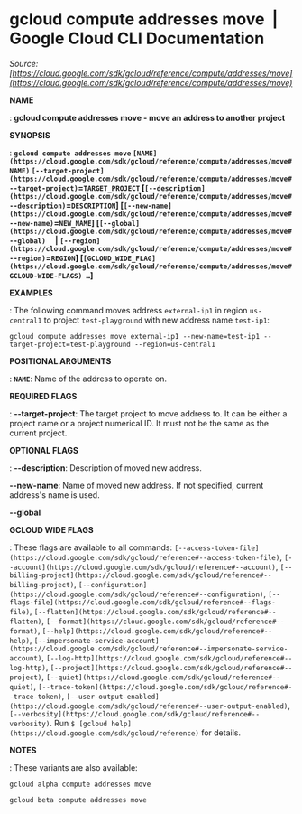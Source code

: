 # gcloud compute addresses move  |  Google Cloud CLI Documentation

*Source: [https://cloud.google.com/sdk/gcloud/reference/compute/addresses/move](https://cloud.google.com/sdk/gcloud/reference/compute/addresses/move)*

**NAME**

: **gcloud compute addresses move - move an address to another project**

**SYNOPSIS**

: **`gcloud compute addresses move` `[NAME](https://cloud.google.com/sdk/gcloud/reference/compute/addresses/move#NAME)` `[--target-project](https://cloud.google.com/sdk/gcloud/reference/compute/addresses/move#--target-project)`=`TARGET_PROJECT` [`[--description](https://cloud.google.com/sdk/gcloud/reference/compute/addresses/move#--description)`=`DESCRIPTION`] [`[--new-name](https://cloud.google.com/sdk/gcloud/reference/compute/addresses/move#--new-name)`=`NEW_NAME`] [`[--global](https://cloud.google.com/sdk/gcloud/reference/compute/addresses/move#--global)`     | `[--region](https://cloud.google.com/sdk/gcloud/reference/compute/addresses/move#--region)`=`REGION`] [`[GCLOUD_WIDE_FLAG](https://cloud.google.com/sdk/gcloud/reference/compute/addresses/move#GCLOUD-WIDE-FLAGS) …`]**

**EXAMPLES**

: The following command moves address `external-ip1` in region
`us-central1` to project `test-playground` with new
address name `test-ip1`:

```
gcloud compute addresses move external-ip1 --new-name=test-ip1 --target-project=test-playground --region=us-central1
```

**POSITIONAL ARGUMENTS**

: **`NAME`**:
Name of the address to operate on.

**REQUIRED FLAGS**

: **--target-project**:
The target project to move address to. It can be either a project name or a
project numerical ID. It must not be the same as the current project.

**OPTIONAL FLAGS**

: **--description**:
Description of moved new address.

**--new-name**:
Name of moved new address. If not specified, current address's name is used.

**--global**

**GCLOUD WIDE FLAGS**

: These flags are available to all commands: `[--access-token-file](https://cloud.google.com/sdk/gcloud/reference#--access-token-file)`,
`[--account](https://cloud.google.com/sdk/gcloud/reference#--account)`, `[--billing-project](https://cloud.google.com/sdk/gcloud/reference#--billing-project)`,
`[--configuration](https://cloud.google.com/sdk/gcloud/reference#--configuration)`,
`[--flags-file](https://cloud.google.com/sdk/gcloud/reference#--flags-file)`,
`[--flatten](https://cloud.google.com/sdk/gcloud/reference#--flatten)`, `[--format](https://cloud.google.com/sdk/gcloud/reference#--format)`, `[--help](https://cloud.google.com/sdk/gcloud/reference#--help)`, `[--impersonate-service-account](https://cloud.google.com/sdk/gcloud/reference#--impersonate-service-account)`,
`[--log-http](https://cloud.google.com/sdk/gcloud/reference#--log-http)`,
`[--project](https://cloud.google.com/sdk/gcloud/reference#--project)`, `[--quiet](https://cloud.google.com/sdk/gcloud/reference#--quiet)`, `[--trace-token](https://cloud.google.com/sdk/gcloud/reference#--trace-token)`, `[--user-output-enabled](https://cloud.google.com/sdk/gcloud/reference#--user-output-enabled)`,
`[--verbosity](https://cloud.google.com/sdk/gcloud/reference#--verbosity)`.
Run `$ [gcloud help](https://cloud.google.com/sdk/gcloud/reference)` for details.

**NOTES**

: These variants are also available:

```
gcloud alpha compute addresses move
```

```
gcloud beta compute addresses move
```